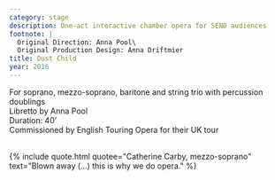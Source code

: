 ```yaml
---
category: stage
description: One-act interactive chamber opera for SEND audiences
footnote: |
  Original Direction: Anna Pool\
  Original Production Design: Anna Driftmier
title: Dust Child
year: 2016
---
```


For soprano, mezzo-soprano, baritone and string trio with percussion doublings\
Libretto by Anna Pool\
Duration: 40’\
Commissioned by English Touring Opera for their UK tour\
<br>

{% include quote.html quotee="Catherine Carby, mezzo-soprano" text="Blown away (...) this is why we do opera." %}
